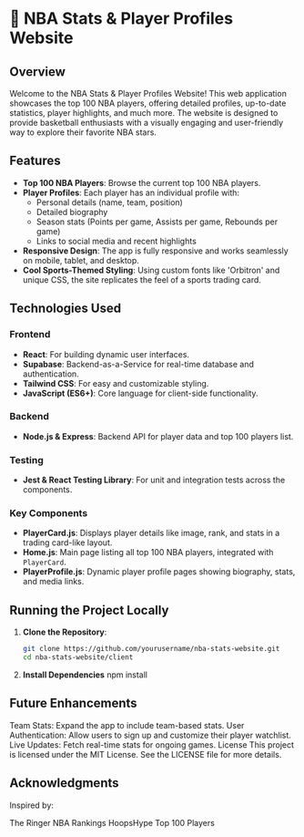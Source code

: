# 🏀 NBA Stats & Player Profiles Website

## Overview
Welcome to the NBA Stats & Player Profiles Website! This web application showcases the top 100 NBA players, offering detailed profiles, up-to-date statistics, player highlights, and much more. The website is designed to provide basketball enthusiasts with a visually engaging and user-friendly way to explore their favorite NBA stars.

## Features
- **Top 100 NBA Players**: Browse the current top 100 NBA players.
- **Player Profiles**: Each player has an individual profile with:
  - Personal details (name, team, position)
  - Detailed biography
  - Season stats (Points per game, Assists per game, Rebounds per game)
  - Links to social media and recent highlights
- **Responsive Design**: The app is fully responsive and works seamlessly on mobile, tablet, and desktop.
- **Cool Sports-Themed Styling**: Using custom fonts like 'Orbitron' and unique CSS, the site replicates the feel of a sports trading card.

## Technologies Used
### Frontend
- **React**: For building dynamic user interfaces.
- **Supabase**: Backend-as-a-Service for real-time database and authentication.
- **Tailwind CSS**: For easy and customizable styling.
- **JavaScript (ES6+)**: Core language for client-side functionality.

### Backend
- **Node.js & Express**: Backend API for player data and top 100 players list.
  
### Testing
- **Jest & React Testing Library**: For unit and integration tests across the components.

### Key Components
- **PlayerCard.js**: Displays player details like image, rank, and stats in a trading card-like layout.
- **Home.js**: Main page listing all top 100 NBA players, integrated with `PlayerCard`.
- **PlayerProfile.js**: Dynamic player profile pages showing biography, stats, and media links.

## Running the Project Locally
1. **Clone the Repository**:
   ```bash
   git clone https://github.com/yourusername/nba-stats-website.git
   cd nba-stats-website/client
2. **Install Dependencies**
   npm install


## Future Enhancements
Team Stats: Expand the app to include team-based stats.
User Authentication: Allow users to sign up and customize their player watchlist.
Live Updates: Fetch real-time stats for ongoing games.
License
This project is licensed under the MIT License. See the LICENSE file for more details.

## Acknowledgments
Inspired by:

The Ringer NBA Rankings
HoopsHype Top 100 Players
